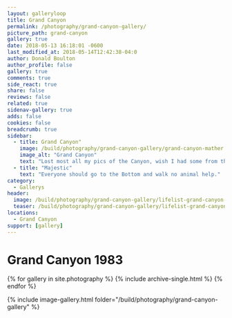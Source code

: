 ```yaml
---
layout: galleryloop
title: Grand Canyon
permalink: /photography/grand-canyon-gallery/
picture_path: grand-canyon
gallery: true
date: 2018-05-13 16:18:01 -0600
last_modified_at: 2018-05-14T12:42:38-04:0
author: Donald Boulton
author_profile: false
gallery: true
comments: true
side_react: true
share: false
reviews: false
related: true
sidenav-gallery: true
adds: false
cookies: false
breadcrumb: true
sidebar:
  - title: Grand Canyon"
    image: /build/photography/grand-canyon-gallery/grand-canyon-mather.jpg
    image_alt: "Grand Canyon"
    text: "Lost most all my pics of the Canyon, wish I had some from the hike to the bottom"
  - title: "Majestic"
    text: "Everyone should go to the Bottom and walk no animal help."
category:
  - Gallerys
header:
  image: /build/photography/grand-canyon-gallery/lifelist-grand-canyon-631.jpg
  teaser: /build/photography/grand-canyon-gallery/lifelist-grand-canyon-631.jpg
locations:
  - Grand Canyon
support: [gallery]
---
```

# Grand Canyon 1983

{% for gallery in site.photography %}
  {% include archive-single.html %}
{% endfor %}

{% include image-gallery.html folder="/build/photography/grand-canyon-gallery" %}

